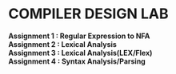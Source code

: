 # COMPILER DESIGN LAB
<b> Assignment 1 : Regular Expression to NFA </b></br>
<b> Assignment 2 : Lexical Analysis </b> </br>
<b> Assignment 3 : Lexical Analysis(LEX/Flex) </b> </br>
<b> Assignment 4 : Syntax Analysis/Parsing </b> </br>
